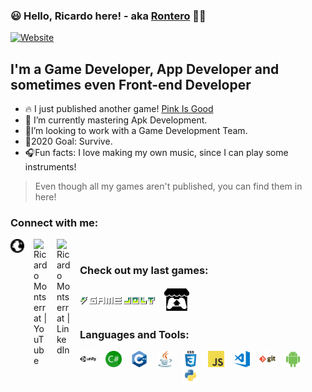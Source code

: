 ### 😃 Hello, Ricardo here! - aka [Rontero][website] 👋😊 

[![Website](https://avatars0.githubusercontent.com/u/67873850?s=460&u=6e25a22533bdc0eb246dd75319747515e7b01b88&v=4)](https://ricardodeveloper.netlify.app)

## I'm a Game Developer, App Developer and sometimes even Front-end Developer

- 🔥 I just published another game! [Pink Is Good](https://rontero.itch.io/pinkisgood)
- 🔰 I’m currently mastering Apk Development.
- 🚀I’m looking to work with a Game Development Team.
- 🥅2020 Goal: Survive.
- 🎧Fun facts: I love making my own music, since I can play some instruments!

> Even though all my games aren't published, you can find them in here!

### Connect with me:

[<img align="left" style="margin-right: 15px" alt="ricardodeveloper.netlify.app" width="22px" src="https://raw.githubusercontent.com/iconic/open-iconic/master/svg/globe.svg" />][website]
[<img align="left" style="margin-right: 15px" alt="Ricardo Montserrat | YouTube" width="22px" src="https://cdn.jsdelivr.net/npm/simple-icons@v3/icons/youtube.svg" />][youtube]
[<img align="left" style="margin-right: 15px" alt="Ricardo Montserrat | LinkedIn" width="22px" src="https://cdn.jsdelivr.net/npm/simple-icons@v3/icons/linkedin.svg" />][linkedin]

<br />

### Check out my last games:

<a href="https://gamejolt.com/@RicardoMontserrat/library"><img align="left" style="margin-right: 15px; margin-top: 15px" alt="Unity" width="120px" src="gamejolt.svg" /></a>
<a href="https://rontero.itch.io/"><img style="margin-right: 15px" alt="Unity" width="40px" src="itch.io.png" /></a>

### Languages and Tools:

<img align="left" style="margin-right: 15px" alt="Unity" width="26px" src="https://raw.githubusercontent.com/github/explore/80688e429a7d4ef2fca1e82350fe8e3517d3494d/topics/unity/unity.png" />
<img align="left" style="margin-right: 15px" alt="C#" width="26px" src="https://raw.githubusercontent.com/github/explore/80688e429a7d4ef2fca1e82350fe8e3517d3494d/topics/csharp/csharp.png" />
<img align="left" style="margin-right: 15px" alt="C++" width="26px" src="https://raw.githubusercontent.com/github/explore/80688e429a7d4ef2fca1e82350fe8e3517d3494d/topics/cpp/cpp.png" />
<img align="left" style="margin-right: 15px" alt="Java" width="26px" src="https://raw.githubusercontent.com/github/explore/80688e429a7d4ef2fca1e82350fe8e3517d3494d/topics/java/java.png" />
<img align="left" style="margin-right: 15px" alt="CSS3" width="26px" src="https://raw.githubusercontent.com/github/explore/80688e429a7d4ef2fca1e82350fe8e3517d3494d/topics/css/css.png" />
<img align="left" style="margin-right: 15px" alt="JavaScript" width="26px" src="https://raw.githubusercontent.com/github/explore/80688e429a7d4ef2fca1e82350fe8e3517d3494d/topics/javascript/javascript.png" />
<img align="left" style="margin-right: 15px" alt="Visual Studio Code" width="26px" src="https://raw.githubusercontent.com/github/explore/80688e429a7d4ef2fca1e82350fe8e3517d3494d/topics/visual-studio-code/visual-studio-code.png" />
<img align="left" style="margin-right: 15px" alt="Git" width="26px" src="https://raw.githubusercontent.com/github/explore/80688e429a7d4ef2fca1e82350fe8e3517d3494d/topics/git/git.png" />
<img align="left" style="margin-right: 15px" alt="Android" width="26px" src="https://raw.githubusercontent.com/github/explore/80688e429a7d4ef2fca1e82350fe8e3517d3494d/topics/android/android.png" />
<img align="left" style="margin-right: 15px" alt="Python" width="26px" src="https://raw.githubusercontent.com/github/explore/80688e429a7d4ef2fca1e82350fe8e3517d3494d/topics/python/python.png" />

[website]: ricardodeveloper.netlify.app
[youtube]: https://www.youtube.com/user/Rontroxxx3245/
[linkedin]: https://www.linkedin.com/in/ricardo-montserrat-solorzano/